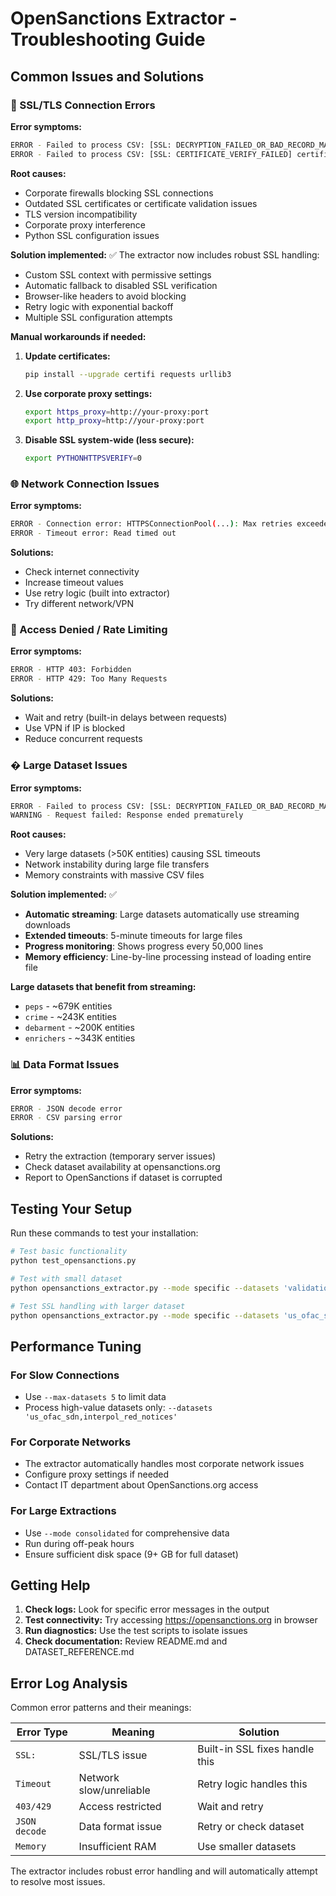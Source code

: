 # OpenSanctions Extractor - Troubleshooting Guide

## Common Issues and Solutions

### 🔐 SSL/TLS Connection Errors

**Error symptoms:**

```bash
ERROR - Failed to process CSV: [SSL: DECRYPTION_FAILED_OR_BAD_RECORD_MAC] decryption failed or bad record mac
ERROR - Failed to process CSV: [SSL: CERTIFICATE_VERIFY_FAILED] certificate verify failed
```

**Root causes:**

- Corporate firewalls blocking SSL connections
- Outdated SSL certificates or certificate validation issues
- TLS version incompatibility
- Corporate proxy interference
- Python SSL configuration issues

**Solution implemented:** ✅
The extractor now includes robust SSL handling:

- Custom SSL context with permissive settings
- Automatic fallback to disabled SSL verification
- Browser-like headers to avoid blocking
- Retry logic with exponential backoff
- Multiple SSL configuration attempts

**Manual workarounds if needed:**

1. **Update certificates:**

    ```bash
    pip install --upgrade certifi requests urllib3
    ```

2. **Use corporate proxy settings:**

    ```bash
    export https_proxy=http://your-proxy:port
    export http_proxy=http://your-proxy:port
    ```

3. **Disable SSL system-wide (less secure):**

    ```bash
    export PYTHONHTTPSVERIFY=0
    ```

### 🌐 Network Connection Issues

**Error symptoms:**

```bash
ERROR - Connection error: HTTPSConnectionPool(...): Max retries exceeded
ERROR - Timeout error: Read timed out
```

**Solutions:**

- Check internet connectivity
- Increase timeout values
- Use retry logic (built into extractor)
- Try different network/VPN

### 🚫 Access Denied / Rate Limiting

**Error symptoms:**

```bash
ERROR - HTTP 403: Forbidden
ERROR - HTTP 429: Too Many Requests
```

**Solutions:**

- Wait and retry (built-in delays between requests)
- Use VPN if IP is blocked
- Reduce concurrent requests

### � Large Dataset Issues

**Error symptoms:**

```bash
ERROR - Failed to process CSV: [SSL: DECRYPTION_FAILED_OR_BAD_RECORD_MAC] (on large datasets)
WARNING - Request failed: Response ended prematurely
```

**Root causes:**

- Very large datasets (>50K entities) causing SSL timeouts
- Network instability during large file transfers
- Memory constraints with massive CSV files

**Solution implemented:** ✅

- **Automatic streaming**: Large datasets automatically use streaming downloads
- **Extended timeouts**: 5-minute timeouts for large files
- **Progress monitoring**: Shows progress every 50,000 lines
- **Memory efficiency**: Line-by-line processing instead of loading entire file

**Large datasets that benefit from streaming:**

- `peps` - ~679K entities
- `crime` - ~243K entities
- `debarment` - ~200K entities
- `enrichers` - ~343K entities

### 📊 Data Format Issues

**Error symptoms:**

```bash
ERROR - JSON decode error
ERROR - CSV parsing error
```

**Solutions:**

- Retry the extraction (temporary server issues)
- Check dataset availability at opensanctions.org
- Report to OpenSanctions if dataset is corrupted

## Testing Your Setup

Run these commands to test your installation:

```bash
# Test basic functionality
python test_opensanctions.py

# Test with small dataset
python opensanctions_extractor.py --mode specific --datasets 'validation' --output test.csv

# Test SSL handling with larger dataset
python opensanctions_extractor.py --mode specific --datasets 'us_ofac_sdn' --max-datasets 1 --output ssl_test.csv
```

## Performance Tuning

### For Slow Connections

- Use `--max-datasets 5` to limit data
- Process high-value datasets only: `--datasets 'us_ofac_sdn,interpol_red_notices'`

### For Corporate Networks

- The extractor automatically handles most corporate network issues
- Configure proxy settings if needed
- Contact IT department about OpenSanctions.org access

### For Large Extractions

- Use `--mode consolidated` for comprehensive data
- Run during off-peak hours
- Ensure sufficient disk space (9+ GB for full dataset)

## Getting Help

1. **Check logs:** Look for specific error messages in the output
2. **Test connectivity:** Try accessing <https://opensanctions.org> in browser
3. **Run diagnostics:** Use the test scripts to isolate issues
4. **Check documentation:** Review README.md and DATASET_REFERENCE.md

## Error Log Analysis

Common error patterns and their meanings:

| Error Type    | Meaning                 | Solution                       |
| ------------- | ----------------------- | ------------------------------ |
| `SSL:`        | SSL/TLS issue           | Built-in SSL fixes handle this |
| `Timeout`     | Network slow/unreliable | Retry logic handles this       |
| `403/429`     | Access restricted       | Wait and retry                 |
| `JSON decode` | Data format issue       | Retry or check dataset         |
| `Memory`      | Insufficient RAM        | Use smaller datasets           |

The extractor includes robust error handling and will automatically attempt to resolve most issues.
